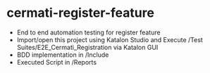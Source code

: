 # cermati-register-feature
- End to end automation testing for register feature
- Import/open this project using Katalon Studio and Execute /Test Suites/E2E_Cermati_Registration via Katalon GUI
- BDD implementation in /Include
- Executed Script in /Reports
